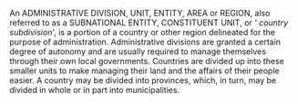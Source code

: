 An ADMINISTRATIVE DIVISION, UNIT, ENTITY, AREA or REGION, also referred to as a SUBNATIONAL ENTITY, CONSTITUENT UNIT, or _' country subdivision_', is a portion of a country or other region delineated for the purpose of administration. Administrative divisions are granted a certain degree of autonomy and are usually required to manage themselves through their own local governments. Countries are divided up into these smaller units to make managing their land and the affairs of their people easier. A country may be divided into provinces, which, in turn, may be divided in whole or in part into municipalities.
